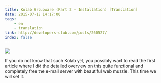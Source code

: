 ```yaml
---
title: Kolab Groupware (Part 2 — Installation) [Translation]
date: 2015-07-18 14:17:00
tags:
    - en
    - translation
link: http://developers-club.com/posts/260527/
index: false
---
```


![](https://habrastorage.org/files/ee8/922/938/ee892293882e4e2487c48354109305bb.png)

If you do not know that such Kolab yet, you possibly want to read the first article where I did the detailed overview on this quite functional and completely free the e-mail server with beautiful web muzzle.
This time we will set it.
<!-- more -->
